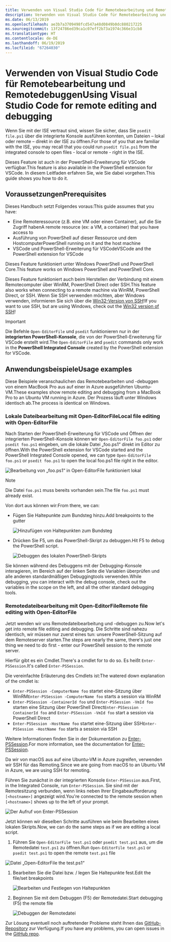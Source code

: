 ```yaml
---
title: Verwenden von Visual Studio Code für Remotebearbeitung und Remotedebuggen
description: Verwenden von Visual Studio Code für Remotebearbeitung und Remotedebuggen
ms.date: 06/13/2019
ms.openlocfilehash: ae3b7a3709498fcd547a48d0849b0dc880217225
ms.sourcegitcommit: 13f24786ed39ca1c07eff2b73a1974c366e31cb8
ms.translationtype: HT
ms.contentlocale: de-DE
ms.lasthandoff: 06/19/2019
ms.locfileid: "67264030"
---
```

# <a name="using-visual-studio-code-for-remote-editing-and-debugging"></a><span data-ttu-id="1a4f3-103">Verwenden von Visual Studio Code für Remotebearbeitung und Remotedebuggen</span><span class="sxs-lookup"><span data-stu-id="1a4f3-103">Using Visual Studio Code for remote editing and debugging</span></span>

<span data-ttu-id="1a4f3-104">Wenn Sie mit der ISE vertraut sind, wissen Sie sicher, dass Sie `psedit file.ps1` über die integrierte Konsole ausführen konnten, um Dateien – lokal oder remote – direkt in der ISE zu öffnen.</span><span class="sxs-lookup"><span data-stu-id="1a4f3-104">For those of you that are familiar with the ISE, you may recall that you could run `psedit file.ps1` from the integrated console to open files - local or remote - right in the ISE.</span></span>

<span data-ttu-id="1a4f3-105">Dieses Feature ist auch in der PowerShell-Erweiterung für VSCode verfügbar.</span><span class="sxs-lookup"><span data-stu-id="1a4f3-105">This feature is also available in the PowerShell extension for VSCode.</span></span> <span data-ttu-id="1a4f3-106">In diesem Leitfaden erfahren Sie, wie Sie dabei vorgehen.</span><span class="sxs-lookup"><span data-stu-id="1a4f3-106">This guide shows you how to do it.</span></span>

## <a name="prerequisites"></a><span data-ttu-id="1a4f3-107">Voraussetzungen</span><span class="sxs-lookup"><span data-stu-id="1a4f3-107">Prerequisites</span></span>

<span data-ttu-id="1a4f3-108">Dieses Handbuch setzt Folgendes voraus:</span><span class="sxs-lookup"><span data-stu-id="1a4f3-108">This guide assumes that you have:</span></span>

- <span data-ttu-id="1a4f3-109">Eine Remoteressource (z.B. eine VM oder einen Container), auf die Sie Zugriff haben</span><span class="sxs-lookup"><span data-stu-id="1a4f3-109">A remote resource (ex: a VM, a container) that you have access to</span></span>
- <span data-ttu-id="1a4f3-110">Ausführung von PowerShell auf dieser Ressource und dem Hostcomputer</span><span class="sxs-lookup"><span data-stu-id="1a4f3-110">PowerShell running on it and the host machine</span></span>
- <span data-ttu-id="1a4f3-111">VSCode und PowerShell-Erweiterung für VSCode</span><span class="sxs-lookup"><span data-stu-id="1a4f3-111">VSCode and the PowerShell extension for VSCode</span></span>

<span data-ttu-id="1a4f3-112">Dieses Feature funktioniert unter Windows PowerShell und PowerShell Core.</span><span class="sxs-lookup"><span data-stu-id="1a4f3-112">This feature works on Windows PowerShell and PowerShell Core.</span></span>

<span data-ttu-id="1a4f3-113">Dieses Feature funktioniert auch beim Herstellen der Verbindung mit einem Remotecomputer über WinRM, PowerShell Direct oder SSH.</span><span class="sxs-lookup"><span data-stu-id="1a4f3-113">This feature also works when connecting to a remote machine via WinRM, PowerShell Direct, or SSH.</span></span> <span data-ttu-id="1a4f3-114">Wenn Sie SSH verwenden möchten, aber Windows verwenden, informieren Sie sich über die [Win32-Version von SSH](https://github.com/PowerShell/Win32-OpenSSH)!</span><span class="sxs-lookup"><span data-stu-id="1a4f3-114">If you want to use SSH, but are using Windows, check out the [Win32 version of SSH](https://github.com/PowerShell/Win32-OpenSSH)!</span></span>

> [!IMPORTANT]
> <span data-ttu-id="1a4f3-115">Die Befehle `Open-EditorFile` und `psedit` funktionieren nur in der **integrierten PowerShell-Konsole**, die von der PowerShell-Erweiterung für VSCode erstellt wird.</span><span class="sxs-lookup"><span data-stu-id="1a4f3-115">The `Open-EditorFile` and `psedit` commands only work in the **PowerShell Integrated Console** created by the PowerShell extension for VSCode.</span></span>

## <a name="usage-examples"></a><span data-ttu-id="1a4f3-116">Anwendungsbeispiele</span><span class="sxs-lookup"><span data-stu-id="1a4f3-116">Usage examples</span></span>

<span data-ttu-id="1a4f3-117">Diese Beispiele veranschaulichen das Remotebearbeiten und -debuggen von einem MacBook Pro aus auf einer in Azure ausgeführten Ubuntu-VM.</span><span class="sxs-lookup"><span data-stu-id="1a4f3-117">These examples show remote editing and debugging from a MacBook Pro to an Ubuntu VM running in Azure.</span></span> <span data-ttu-id="1a4f3-118">Der Prozess läuft unter Windows identisch ab.</span><span class="sxs-lookup"><span data-stu-id="1a4f3-118">The process is identical on Windows.</span></span>

### <a name="local-file-editing-with-open-editorfile"></a><span data-ttu-id="1a4f3-119">Lokale Dateibearbeitung mit Open-EditorFile</span><span class="sxs-lookup"><span data-stu-id="1a4f3-119">Local file editing with Open-EditorFile</span></span>

<span data-ttu-id="1a4f3-120">Nach Starten der PowerShell-Erweiterung für VSCode und Öffnen der integrierten PowerShell-Konsole können wir `Open-EditorFile foo.ps1` oder `psedit foo.ps1` eingeben, um die lokale Datei „foo.ps1“ direkt im Editor zu öffnen.</span><span class="sxs-lookup"><span data-stu-id="1a4f3-120">With the PowerShell extension for VSCode started and the PowerShell Integrated Console opened, we can type `Open-EditorFile foo.ps1` or `psedit foo.ps1` to open the local foo.ps1 file right in the editor.</span></span>

![Bearbeitung von „foo.ps1“ in Open-EditorFile funktioniert lokal](images/Using-VSCode-for-Remote-Editing-and-Debugging/1-open-local-file.png)

>[!NOTE]
> <span data-ttu-id="1a4f3-122">Die Datei `foo.ps1` muss bereits vorhanden sein.</span><span class="sxs-lookup"><span data-stu-id="1a4f3-122">The file `foo.ps1` must already exist.</span></span>

<span data-ttu-id="1a4f3-123">Von dort aus können wir:</span><span class="sxs-lookup"><span data-stu-id="1a4f3-123">From there, we can:</span></span>

- <span data-ttu-id="1a4f3-124">Fügen Sie Haltepunkte zum Bundsteg hinzu.</span><span class="sxs-lookup"><span data-stu-id="1a4f3-124">Add breakpoints to the gutter</span></span>

  ![Hinzufügen von Haltepunkten zum Bundsteg](images/Using-VSCode-for-Remote-Editing-and-Debugging/2-adding-breakpoint-gutter.png)

- <span data-ttu-id="1a4f3-126">Drücken Sie F5, um das PowerShell-Skript zu debuggen.</span><span class="sxs-lookup"><span data-stu-id="1a4f3-126">Hit F5 to debug the PowerShell script.</span></span>

  ![Debuggen des lokalen PowerShell-Skripts](images/Using-VSCode-for-Remote-Editing-and-Debugging/3-local-debug.png)

<span data-ttu-id="1a4f3-128">Sie können während des Debuggens mit der Debugging-Konsole interagieren, im Bereich auf der linken Seite die Variablen überprüfen und alle anderen standardmäßigen Debuggingtools verwenden.</span><span class="sxs-lookup"><span data-stu-id="1a4f3-128">While debugging, you can interact with the debug console, check out the variables in the scope on the left, and all the other standard debugging tools.</span></span>

### <a name="remote-file-editing-with-open-editorfile"></a><span data-ttu-id="1a4f3-129">Remotedateibearbeitung mit Open-EditorFile</span><span class="sxs-lookup"><span data-stu-id="1a4f3-129">Remote file editing with Open-EditorFile</span></span>

<span data-ttu-id="1a4f3-130">Jetzt wenden wir uns Remotedateibearbeitung und -debuggen zu.</span><span class="sxs-lookup"><span data-stu-id="1a4f3-130">Now let's get into remote file editing and debugging.</span></span> <span data-ttu-id="1a4f3-131">Die Schritte sind nahezu identisch, wir müssen nur zuerst eines tun: unsere PowerShell-Sitzung auf dem Remoteserver starten.</span><span class="sxs-lookup"><span data-stu-id="1a4f3-131">The steps are nearly the same, there's just one thing we need to do first - enter our PowerShell session to the remote server.</span></span>

<span data-ttu-id="1a4f3-132">Hierfür gibt es ein Cmdlet.</span><span class="sxs-lookup"><span data-stu-id="1a4f3-132">There's a cmdlet for to do so.</span></span> <span data-ttu-id="1a4f3-133">Es heißt `Enter-PSSession`.</span><span class="sxs-lookup"><span data-stu-id="1a4f3-133">It's called `Enter-PSSession`.</span></span>

<span data-ttu-id="1a4f3-134">Die vereinfachte Erläuterung des Cmdlets ist:</span><span class="sxs-lookup"><span data-stu-id="1a4f3-134">The watered down explanation of the cmdlet is:</span></span>

- <span data-ttu-id="1a4f3-135">`Enter-PSSession -ComputerName foo` startet eine-Sitzung über WinRM</span><span class="sxs-lookup"><span data-stu-id="1a4f3-135">`Enter-PSSession -ComputerName foo` starts a session via WinRM</span></span>
- <span data-ttu-id="1a4f3-136">`Enter-PSSession -ContainerId foo` und `Enter-PSSession -VmId foo` starten eine Sitzung über PowerShell Direct</span><span class="sxs-lookup"><span data-stu-id="1a4f3-136">`Enter-PSSession -ContainerId foo` and `Enter-PSSession -VmId foo` start a session via PowerShell Direct</span></span>
- <span data-ttu-id="1a4f3-137">`Enter-PSSession -HostName foo` startet eine-Sitzung über SSH</span><span class="sxs-lookup"><span data-stu-id="1a4f3-137">`Enter-PSSession -HostName foo` starts a session via SSH</span></span>

<span data-ttu-id="1a4f3-138">Weitere Informationen finden Sie in der Dokumentation zu [Enter-PSSession](/powershell/module/microsoft.powershell.core/enter-pssession).</span><span class="sxs-lookup"><span data-stu-id="1a4f3-138">For more information, see the documentation for [Enter-PSSession](/powershell/module/microsoft.powershell.core/enter-pssession).</span></span>

<span data-ttu-id="1a4f3-139">Da wir von macOS aus auf eine Ubuntu-VM in Azure zugreifen, verwenden wir SSH für das Remoting.</span><span class="sxs-lookup"><span data-stu-id="1a4f3-139">Since we are going from macOS to an Ubuntu VM in Azure, we are using SSH for remoting.</span></span>

<span data-ttu-id="1a4f3-140">Führen Sie zunächst in der integrierten Konsole `Enter-PSSession` aus.</span><span class="sxs-lookup"><span data-stu-id="1a4f3-140">First, in the Integrated Console, run `Enter-PSSession`.</span></span> <span data-ttu-id="1a4f3-141">Sie sind mit der Remotesitzung verbunden, wenn links neben Ihrer Eingabeaufforderung `[<hostname>]` angezeigt wird.</span><span class="sxs-lookup"><span data-stu-id="1a4f3-141">You're connected to the remote session when `[<hostname>]` shows up to the left of your prompt.</span></span>

![Der Aufruf von Enter-PSSession](images/Using-VSCode-for-Remote-Editing-and-Debugging/4-enter-pssession.png)

<span data-ttu-id="1a4f3-143">Jetzt können wir dieselben Schritte ausführen wie beim Bearbeiten eines lokalen Skripts.</span><span class="sxs-lookup"><span data-stu-id="1a4f3-143">Now, we can do the same steps as if we are editing a local script.</span></span>

1. <span data-ttu-id="1a4f3-144">Führen Sie `Open-EditorFile test.ps1` oder `psedit test.ps1` aus, um die Remotedatei `test.ps1` zu öffnen.</span><span class="sxs-lookup"><span data-stu-id="1a4f3-144">Run `Open-EditorFile test.ps1` or `psedit test.ps1` to open the remote `test.ps1` file</span></span>

  ![Datei „Open-EditorFile the test.ps1“](images/Using-VSCode-for-Remote-Editing-and-Debugging/5-open-remote-file.png)

1. <span data-ttu-id="1a4f3-146">Bearbeiten Sie die Datei bzw. / legen Sie Haltepunkte fest.</span><span class="sxs-lookup"><span data-stu-id="1a4f3-146">Edit the file/set breakpoints</span></span>

   ![Bearbeiten und Festlegen von Haltepunkten](images/Using-VSCode-for-Remote-Editing-and-Debugging/6-set-breakpoints.png)

1. <span data-ttu-id="1a4f3-148">Beginnen Sie mit dem Debuggen (F5) der Remotedatei.</span><span class="sxs-lookup"><span data-stu-id="1a4f3-148">Start debugging (F5) the remote file</span></span>

   ![Debuggen der Remotedatei](images/Using-VSCode-for-Remote-Editing-and-Debugging/7-start-debugging.png)

<span data-ttu-id="1a4f3-150">Zur Lösung eventuell noch auftretender Probleme steht Ihnen das [GitHub-Repository](https://github.com/powershell/vscode-powershell) zur Verfügung.</span><span class="sxs-lookup"><span data-stu-id="1a4f3-150">If you have any problems, you can open issues in the [GitHub repo](https://github.com/powershell/vscode-powershell).</span></span>
